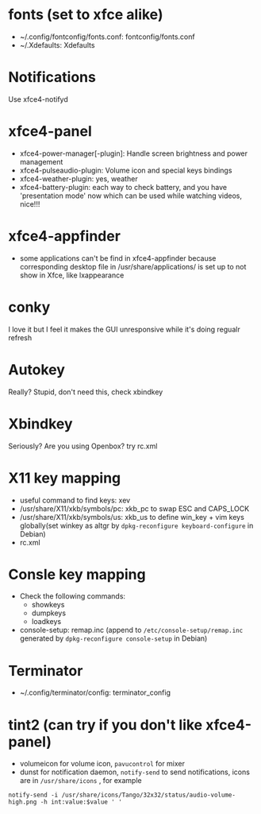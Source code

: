 # fonts (set to xfce alike)

* ~/.config/fontconfig/fonts.conf: fontconfig/fonts.conf
* ~/.Xdefaults:                    Xdefaults

# Notifications

Use xfce4-notifyd 

# xfce4-panel

* xfce4-power-manager[-plugin]: Handle screen brightness and power management
* xfce4-pulseaudio-plugin:      Volume icon and special keys bindings
* xfce4-weather-plugin:         yes, weather
* xfce4-battery-plugin:         each way to check battery, and you have 'presentation mode' now which can be used while watching videos, nice!!!

# xfce4-appfinder

* some applications can't be find in xfce4-appfinder because corresponding desktop file in /usr/share/applications/ is set up to not show in Xfce, like lxappearance

# conky

I love it but I feel it makes the GUI unresponsive while it's doing regualr refresh

# Autokey

Really? Stupid, don't need this, check xbindkey

# Xbindkey 

Seriously? Are you using Openbox? try rc.xml

# X11 key mapping

* useful command to find keys:    xev
* /usr/share/X11/xkb/symbols/pc:  xkb_pc to swap ESC and CAPS_LOCK
* /usr/share/X11/xkb/symbols/us:  xkb_us to define win_key + vim keys globally(set winkey as altgr by `dpkg-reconfigure keyboard-configure` in Debian)
* rc.xml

# Consle key mapping

* Check the following commands:
  - showkeys 
  - dumpkeys 
  - loadkeys
* console-setup: remap.inc (append to `/etc/console-setup/remap.inc` generated by `dpkg-reconfigure console-setup` in Debian)

# Terminator

* ~/.config/terminator/config:     terminator_config

# tint2 (can try if you don't like xfce4-panel)

* volumeicon for volume icon, `pavucontrol` for mixer
* dunst for notification daemon, `notify-send` to send notifications, icons are in `/usr/share/icons` , for example

```notify-send -i /usr/share/icons/Tango/32x32/status/audio-volume-high.png -h int:value:$value ' '```
